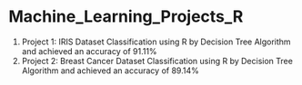 # Machine_Learning_Projects_R
1. Project 1: IRIS Dataset Classification using R by Decision Tree Algorithm and achieved an accuracy of 91.11%
2. Project 2: Breast Cancer Dataset Classification using R by Decision Tree Algorithm and achieved an accuracy of 89.14%
